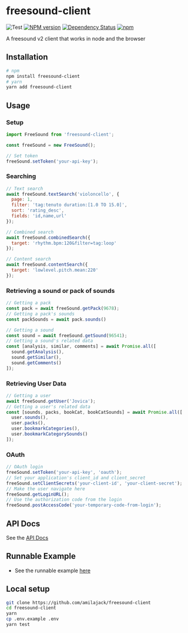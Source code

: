 freesound-client
================

![Test](https://github.com/amilajack/freesound-client/workflows/Test/badge.svg)
[![NPM version](https://badge.fury.io/js/freesound-client.svg)](http://badge.fury.io/js/freesound-client)
[![Dependency Status](https://img.shields.io/david/amilajack/freesound-client.svg)](https://david-dm.org/amilajack/freesound-client)
[![npm](https://img.shields.io/npm/dm/freesound-client.svg)](https://npm-stat.com/charts.html?package=freesound-client)

A freesound v2 client that works in node and the browser

## Installation
```bash
# npm
npm install freesound-client
# yarn
yarn add freesound-client
```

## Usage
### Setup

```js
import FreeSound from 'freesound-client';

const freeSound = new FreeSound();

// Set token
freeSound.setToken('your-api-key');
```

### Searching

```js
// Text search 
await freeSound.textSearch('violoncello', {
  page: 1,
  filter: 'tag:tenuto duration:[1.0 TO 15.0]',
  sort: 'rating_desc',
  fields: 'id,name,url'
});

// Combined search
await freeSound.combinedSearch({
  target: 'rhythm.bpm:120&filter=tag:loop'
});

// Content search
await freeSound.contentSearch({
  target: 'lowlevel.pitch.mean:220'
});
```

### Retrieving a sound or pack of sounds
```js
// Getting a pack
const pack = await freeSound.getPack(9678);
// Getting a pack's sounds
const packSounds = await pack.sounds()

// Getting a sound
const sound = await freeSound.getSound(96541);
// Getting a sound's related data
const [analysis, similar, comments] = await Promise.all([
  sound.getAnalysis(),
  sound.getSimilar(),
  sound.getComments()
]);
```

### Retrieving User Data
```js
// Getting a user
await freeSound.getUser('Jovica');
// Getting a user's related data
const [sounds, packs, bookCat, bookCatSounds] = await Promise.all([
  user.sounds(),
  user.packs(),
  user.bookmarkCategories(),
  user.bookmarkCategorySounds()
]);
```

### OAuth
```js
// OAuth login
freeSound.setToken('your-api-key', 'oauth');
// Set your application's client_id and client_secret
freeSound.setClientSecrets('your-client-id', 'your-client-secret');
// Make the user navigate here
freeSound.getLoginURL();
// Use the authorization code from the login
freeSound.postAccessCode('your-temporary-code-from-login');
```

## API Docs
See the [API Docs](https://amilajack.github.io/freesound-client/) 

## Runnable Example
* See the runnable example [here](https://github.com/amilajack/freesound-client-example)

## Local setup
```bash
git clone https://github.com/amilajack/freesound-client
cd freesound-client
yarn
cp .env.example .env
yarn test
```
